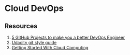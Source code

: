 # Cloud DevOps

## Resources
1. [5 GitHub Projects to make you a better DevOps Engineer](https://dev.to/ankit01oss/5-github-projects-to-make-you-a-better-devops-engineer-2fkl)
2. [Udacity git style guide](http://udacity.github.io/git-styleguide/)
3. [Getting Started With Cloud Computing](https://www.digitalocean.com/community/tutorial_series/getting-started-with-cloud-computing)
